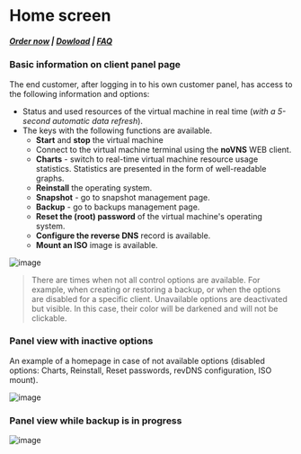 # Home screen

#####  [Order now](https://puqcloud.com/index.php?rp=/store/whmcs-module-proxmox-kvm) | [Dowload](https://download.puqcloud.com/WHMCS/servers/PUQ_WHMCS-Proxmox-KVM/) | [FAQ](https://faq.puqcloud.com/)

### Basic information on client panel page

The end customer, after logging in to his own customer panel, has access to the following information and options:

- Status and used resources of the virtual machine in real time (*with a 5-second automatic data refresh*).
- The keys with the following functions are available. 
    - **Start** and **stop** the virtual machine
    - Connect to the virtual machine terminal using the **noVNS** WEB client.
    - **Charts** - switch to real-time virtual machine resource usage statistics. Statistics are presented in the form of well-readable graphs.
    - **Reinstall** the operating system.
    - **Snapshot** - go to snapshot management page.
    - **Backup** - go to backups management page.
    - **Reset the (root) password** of the virtual machine's operating system.
    - **Configure the reverse DNS** record is available.
    - **Mount an ISO** image is available.

![image](https://github.com/PUQ-sp-z-o-o/WHMCS-Module-Proxmox-KVM/assets/81689153/f4d004fb-f4c5-4552-a977-0da8b5364acc)


>There are times when not all control options are available. For example, when creating or restoring a backup, or when the options are disabled for a specific client. Unavailable options are deactivated but visible. In this case, their color will be darkened and will not be clickable.

### Panel view with inactive options

An example of a homepage in case of not available options (disabled options: Charts, Reinstall, Reset passwords, revDNS configuration, ISO mount).

![image](https://github.com/PUQ-sp-z-o-o/WHMCS-Module-Proxmox-KVM/assets/81689153/0d832a20-daf6-49f6-84eb-28f796b03b94)



### Panel view while backup is in progress

![image](https://github.com/PUQ-sp-z-o-o/WHMCS-Module-Proxmox-KVM/assets/81689153/c1f8725a-dca2-4775-b8fb-e157015aaba6)

